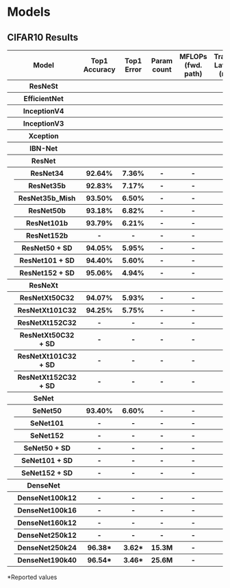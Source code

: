 # Models
## CIFAR10 Results
<table>
  <tr>
    <th colspan="2" width="30%">Model</th>
    <th>Top1 Accuracy</th>
    <th>Top1 Error</th>
    <th>Param count</th>
    <th>MFLOPs</br>(fwd. path)</th>
    <th>Training Latency</br>(ms.)</th>
  </tr>
  <tr>
    <th colspan="2">ResNeSt</th>
    <th></th>
    <th></th>
    <th></th>
    <th></th>
    <th></th>
  </tr>
  <tr>
    <th colspan="2">EfficientNet</th>
    <th></th>
    <th></th>
    <th></th>
    <th></th>
    <th></th>
  </tr>
  <tr>
    <th colspan="2">InceptionV4</th>
    <th></th>
    <th></th>
    <th></th>
    <th></th>
    <th></th>
  </tr>
  <tr>
    <th colspan="2">InceptionV3</th>
    <th></th>
    <th></th>
    <th></th>
    <th></th>
    <th></th>
  </tr>
  <tr>
    <th colspan="2">Xception</th>
    <th></th>
    <th></th>
    <th></th>
    <th></th>
    <th></th>
  </tr>
  <tr>
    <th colspan="2">IBN-Net</th>
    <th></th>
    <th></th>
    <th></th>
    <th></th>
    <th></th>
  </tr>
  <tr>
    <th colspan="2">ResNet</th>
    <th> </th>
    <th> </th>
    <th> </th>
    <th> </th>
    <th> </th>
  </tr>
  <tr>
    <th rowspan="9"></th>
    <th>ResNet34</th>
    <th>92.64%</th>
    <th>7.36%</th>
    <th>-</th>
    <th>-</th>
    <th>-</th>
  </tr>
  <tr>
    <th>ResNet35b</th>
    <th>92.83%</th>
    <th>7.17%</th>
    <th>-</th>
    <th>-</th>
    <th>-</th>
  </tr>
  <tr>
    <th>ResNet35b_Mish</th>
    <th>93.50%</th>
    <th>6.50%</th>
    <th>-</th>
    <th>-</th>
    <th>-</th>
  </tr>
  <tr>
    <th>ResNet50b</th>
    <th>93.18%</th>
    <th>6.82%</th>
    <th>-</th>
    <th>-</th>
    <th>-</th>
  </tr>
  <tr>
    <th>ResNet101b</th>
    <th>93.79%</th>
    <th>6.21%</th>
    <th>-</th>
    <th>-</th>
    <th>-</th>
  </tr>
  <tr>
    <th>ResNet152b</th>
    <th>-</th>
    <th>-</th>
    <th>-</th>
    <th>-</th>
    <th>-</th>
  </tr>
  <tr>
    <th>ResNet50 + SD</th>
    <th>94.05%</th>
    <th>5.95%</th>
    <th>-</th>
    <th>-</th>
    <th>-</th>
  </tr>
  <tr>
    <th>ResNet101 + SD</th>
    <th>94.40%</th>
    <th>5.60%</th>
    <th>-</th>
    <th>-</th>
    <th>-</th>
  </tr>
  <tr>
    <th>ResNet152 + SD</th>
    <th>95.06%</th>
    <th>4.94%</th>
    <th>-</th>
    <th>-</th>
    <th>-</th>
  </tr>
  <!--- <<<<<<<<<<<<<<<<<<<<< ResNeXt >>>>>>>>>>>>>>>>>>>>> --->
  <tr>
    <th colspan="2">ResNeXt</th>
    <th></th>
    <th></th>
    <th></th>
    <th></th>
    <th></th>
  </tr>
  <tr>
    <th rowspan="6"></th>
    <th>ResNetXt50C32</th>
    <th>94.07%</th>
    <th>5.93%</th>
    <th>-</th>
    <th>-</th>
    <th>-</th>
  </tr>
  <tr>
    <th>ResNetXt101C32</th>
    <th>94.25%</th>
    <th>5.75%</th>
    <th>-</th>
    <th>-</th>
    <th>-</th>
  </tr>
  <tr>
    <th>ResNetXt152C32</th>
    <th>-</th>
    <th>-</th>
    <th>-</th>
    <th>-</th>
    <th>-</th>
  </tr>
  <tr>
    <th>ResNetXt50C32 + SD</th>
    <th>-</th>
    <th>-</th>
    <th>-</th>
    <th>-</th>
    <th>-</th>
  </tr>
  <tr>
    <th>ResNetXt101C32 + SD</th>
    <th>-</th>
    <th>-</th>
    <th>-</th>
    <th>-</th>
    <th>-</th>
  </tr>
  <tr>
    <th>ResNetXt152C32 + SD</th>
    <th>-</th>
    <th>-</th>
    <th>-</th>
    <th>-</th>
    <th>-</th>
  </tr>
  <!--- <<<<<<<<<<<<<<<<<<<<< SeNet >>>>>>>>>>>>>>>>>>>>> --->
  <tr>
    <th colspan="2">SeNet</th>
    <th></th>
    <th></th>
    <th></th>
    <th></th>
    <th></th>
  </tr>
  <tr> 
    <th rowspan="6"></th>
    <th>SeNet50</th>
    <th>93.40%</th>
    <th>6.60%</th>
    <th>-</th>
    <th>-</th>
    <th>-</th>
  </tr>
  <tr>
    <th>SeNet101</th>
    <th>-</th>
    <th>-</th>
    <th>-</th>
    <th>-</th>
    <th>-</th>
  </tr>
  <tr>
    <th>SeNet152</th>
    <th>-</th>
    <th>-</th>
    <th>-</th>
    <th>-</th>
    <th>-</th>
  </tr>
  <tr>
    <th>SeNet50 + SD</th>
    <th>-</th>
    <th>-</th>
    <th>-</th>
    <th>-</th>
    <th>-</th>
  </tr>
  <tr>
    <th>SeNet101 + SD</th>
    <th>-</th>
    <th>-</th>
    <th>-</th>
    <th>-</th>
    <th>-</th>
  </tr>
  <tr>
    <th>SeNet152 + SD</th>
    <th>-</th>
    <th>-</th>
    <th>-</th>
    <th>-</th>
    <th>-</th>
  </tr>
  <!--- <<<<<<<<<<<<<<<<<<<<< DenseNet >>>>>>>>>>>>>>>>>>>>> --->
  <tr>
    <th colspan="2">DenseNet</th>
    <th></th>
    <th></th>
    <th></th>
    <th></th>
    <th></th>
  </tr>
  <tr>
    <th rowspan="6"></th>
    <th>DenseNet100k12</th>
    <th>-</th>
    <th>-</th>
    <th>-</th>
    <th>-</th>
    <th>-</th>
  </tr>
  <tr>
    <th>DenseNet100k16</th>
    <th>-</th>
    <th>-</th>
    <th>-</th>
    <th>-</th>
    <th>-</th>
  </tr>
  <tr>
    <th>DenseNet160k12</th>
    <th>-</th>
    <th>-</th>
    <th>-</th>
    <th>-</th>
    <th>-</th>
  </tr>
  <tr>
    <th>DenseNet250k12</th>
    <th>-</th>
    <th>-</th>
    <th>-</th>
    <th>-</th>
    <th>-</th>
  </tr>
  <tr>
    <th>DenseNet250k24</th>
    <th>96.38*</th>
    <th>3.62*</th>
    <th>15.3M</th>
    <th>-</th>
    <th>-</th>
  </tr>
  <tr>
    <th>DenseNet190k40</th>
    <th>96.54*</th>
    <th>3.46*</th>
    <th>25.6M</th>
    <th>-</th>
    <th>-</th>
  </tr>
</table>

*Reported values

<!--- colspan="2" rowspan="2" ---> 

